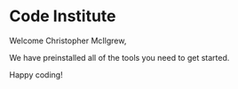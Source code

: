 # Code Institute

Welcome Christopher McIlgrew,

We have preinstalled all of the tools you need to get started.

Happy coding!